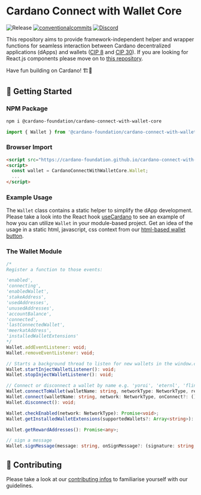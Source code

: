 # Cardano Connect with Wallet Core

<p align="left">
<img alt="Release" src="https://img.shields.io/github/actions/workflow/status/cardano-foundation/cardano-connect-with-wallet/release.yml?label=Release&style=for-the-badge" />
<a href="https://conventionalcommits.org"><img alt="conventionalcommits" src="https://img.shields.io/badge/Conventional%20Commits-1.0.0-%23FE5196?logo=conventionalcommits&style=for-the-badge" /></a>
<a href="https://discord.gg/4WVNHgQ7bP"><img alt="Discord" src="https://img.shields.io/discord/1022471509173882950?style=for-the-badge"></a>
</p>

This repository aims to provide framework-independent helper and wrapper functions for seamless interaction between Cardano decentralized applications (dApps) and wallets ([CIP 8](https://cips.cardano.org/cip/CIP-0008) and [CIP 30](https://cips.cardano.org/cip/CIP-0030)). If you are looking for React.js components please move on to [this repository](https://github.com/cardano-foundation/cardano-connect-with-wallet/tree/main/react).

Have fun building on Cardano! 🏗🎉

## 🚀 Getting Started

### NPM Package

```zsh
npm i @cardano-foundation/cardano-connect-with-wallet-core
```

```ts
import { Wallet } from '@cardano-foundation/cardano-connect-with-wallet-core';
```

### Browser Import

```html
<script src="https://cardano-foundation.github.io/cardano-connect-with-wallet/bundle-latest/index.js"></script>
<script>
  const wallet = CardanoConnectWithWalletCore.Wallet;
  ...
</script>
```

### Example Usage

The `Wallet` class contains a static helper to simplify the dApp development. Please take a look into the React hook [useCardano](../react/src/hooks/useCardano.ts) to see an example of how you can utilize `Wallet` in your module-based project. Get an idea of the usage in a static html, javascript, css context from our [html-based wallet button](../html/cardano-connect.js).

### The Wallet Module

```ts
/*
Register a function to those events:

'enabled',
'connecting',
'enabledWallet',
'stakeAddress',
'usedAddresses',
'unusedAddresses',
'accountBalance',
'connected',
'lastConnectedWallet',
'meerkatAddress',
'installedWalletExtensions'
*/
Wallet.addEventListener: void;
Wallet.removeEventListener: void;

// Starts a background thread to listen for new wallets in the window.cardano object
Wallet.startInjectWalletListener(): void;
Wallet.stopInjectWalletListener(): void;

// Connect or disconnect a wallet by name e.g. 'yoroi', 'eternl', 'flint', etc.
Wallet.connectToWallet(walletName: string, networkType: NetworkType, retries?: number, retryIntervalInMs?: number): Promise<void>;
Wallet.connect(walletName: string, network: NetworkType, onConnect?: () => void | undefined, onError?: (code: Error) => void): Promise<void>;
Wallet.disconnect(): void;

Wallet.checkEnabled(network: NetworkType): Promise<void>;
Wallet.getInstalledWalletExtensions(supportedWallets?: Array<string>): Array<string>;

Wallet.getRewardAddresses(): Promise<any>;

// sign a message
Wallet.signMessage(message: string, onSignMessage?: (signature: string, key: string | undefined) => void, onSignError?: (error: Error) => void, limitNetwork?: NetworkType): Promise<void>;
```

## 💪 Contributing

Please take a look at our [contributing infos](../CONTRIBUTING.md) to familiarise yourself with our guidelines.

